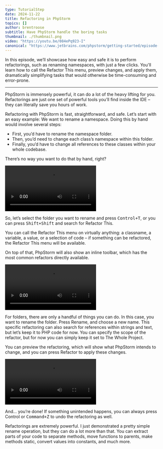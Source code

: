 ```yaml
---
type: TutorialStep
date: 2024-11-22
title: Refactoring in PhpStorm
topics: []
author: brentroose
subtitle: Have PhpStorm handle the boring tasks
thumbnail: ./thumbnail.png
video: "https://youtu.be/084ePq923-I"
canonical: "https://www.jetbrains.com/phpstorm/getting-started/episode-4/"
---
```


In this episode, we’ll showcase how easy and safe it is to perform refactorings, such as renaming namespaces, with just a few clicks. You'll learn how to call the Refactor This menu, preview changes, and apply them, dramatically simplifying tasks that would otherwise be time-consuming and error-prone.

---

PhpStorm is immensely powerful, it can do a lot of the heavy lifting for you. Refactorings are just one set of powerful tools you’ll find inside the IDE – they can literally save you hours of work.

Refactoring with PhpStorm is fast, straightforward, and safe. Let’s start with an easy example: We want to rename a namespace. Doing this by hand would involve several steps:

- First, you’d have to rename the namespace folder.
- Then, you’d need to change each class’s namespace within this folder.
- Finally, you’d have to change all references to these classes within your whole codebase.

There’s no way you want to do that by hand, right?

<video class="video-player" playsinline controls>
    <source src="../e4-doing-by-hand-720.webm" type="video/webm">
</video><br/>

So, let’s select the folder you want to rename and press <kbd>Control+T</kbd>, or you can press <kbd>Shift+Shift</kbd> and search for Refactor This.

You can call the Refactor This menu on virtually anything: a classname, a variable, a value, or a selection of code – if something can be refactored, the Refactor This menu will be available.

On top of that, PhpStorm will also show an inline toolbar, which has the most common refactors directly available.

<video class="video-player" playsinline controls>
    <source src="../e4-calling-refactoring.webm" type="video/webm">
</video><br/>

For folders, there are only a handful of things you can do. In this case, you want to rename the folder. Press Rename, and choose a new name. This specific refactoring can also search for references within strings and text, but let’s keep it to PHP code for now. You can specify the scope of the refactor, but for now you can simply keep it set to The Whole Project.

You can preview the refactoring, which will show what PhpStorm intends to change, and you can press Refactor to apply these changes.

<video class="video-player" playsinline controls>
    <source src="../e4-refactoring.webm" type="video/webm">
</video><br/>

And… you’re done! If something unintended happens, you can always press <kbc>Control</kbd> or <kbd>Command+Z</kbd> to undo the refactoring as well.

Refactorings are extremely powerful. I just demonstrated a pretty simple rename operation, but they can do a lot more than that. You can extract parts of your code to separate methods, move functions to parents, make methods static, convert values into constants, and much more.
